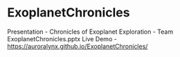 # ExoplanetChronicles


Presentation - Chronicles of Exoplanet Exploration - Team ExoplanetChronicles.pptx
Live Demo - https://auroralynx.github.io/ExoplanetChronicles/